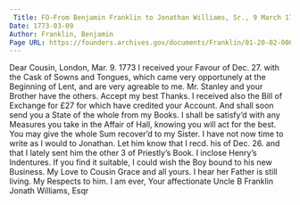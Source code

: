 ```yaml
---
 Title: FO-From Benjamin Franklin to Jonathan Williams, Sr., 9 March 1773
Date: 1773-03-09
Author: Franklin, Benjamin
Page URL: https://founders.archives.gov/documents/Franklin/01-20-02-0063
---
```


Dear Cousin,
London, Mar. 9. 1773
I received your Favour of Dec. 27. with the Cask of Sowns and Tongues, which came very opportunely at the Beginning of Lent, and are very agreable to me. Mr. Stanley and your Brother have the others. Accept my best Thanks.
I received also the Bill of Exchange for £27 for which have credited your Account. And shall soon send you a State of the whole from my Books.
I shall be satisfy’d with any Measures you take in the Affair of Hall, knowing you will act for the best. You may give the whole Sum recover’d to my Sister. I have not now time to write as I would to Jonathan. Let him know that I recd. his of Dec. 26. and that I lately sent him the other 3 of Priestly’s Book. I inclose Henry’s Indentures. If you find it suitable, I could wish the Boy bound to his new Business. My Love to Cousin Grace and all yours. I hear her Father is still living. My Respects to him. I am ever, Your affectionate Uncle
B Franklin
Jonath Williams, Esqr

